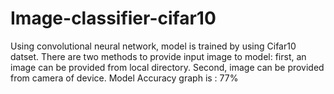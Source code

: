 # Image-classifier-cifar10
Using convolutional neural network, model is trained by using Cifar10 datset.
There are two methods to provide input image to model: first, an image can be provided from local directory. Second, image can be provided from camera of device.
Model Accuracy graph is : 77%

